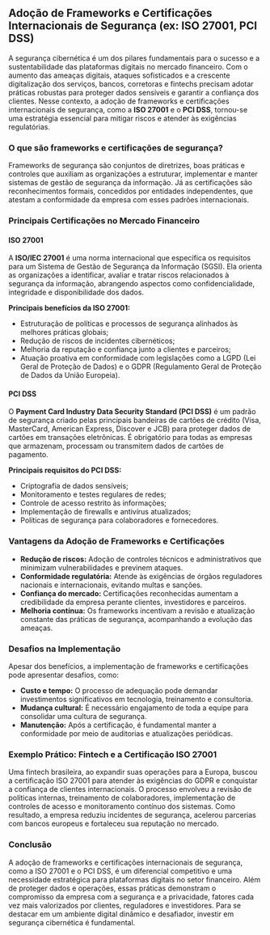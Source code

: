 ## Adoção de Frameworks e Certificações Internacionais de Segurança (ex: ISO 27001, PCI DSS)

A segurança cibernética é um dos pilares fundamentais para o sucesso e a sustentabilidade das plataformas digitais no mercado financeiro. Com o aumento das ameaças digitais, ataques sofisticados e a crescente digitalização dos serviços, bancos, corretoras e fintechs precisam adotar práticas robustas para proteger dados sensíveis e garantir a confiança dos clientes. Nesse contexto, a adoção de frameworks e certificações internacionais de segurança, como a **ISO 27001** e o **PCI DSS**, tornou-se uma estratégia essencial para mitigar riscos e atender às exigências regulatórias.

### O que são frameworks e certificações de segurança?

Frameworks de segurança são conjuntos de diretrizes, boas práticas e controles que auxiliam as organizações a estruturar, implementar e manter sistemas de gestão de segurança da informação. Já as certificações são reconhecimentos formais, concedidos por entidades independentes, que atestam a conformidade da empresa com esses padrões internacionais.

### Principais Certificações no Mercado Financeiro

#### ISO 27001

A **ISO/IEC 27001** é uma norma internacional que especifica os requisitos para um Sistema de Gestão de Segurança da Informação (SGSI). Ela orienta as organizações a identificar, avaliar e tratar riscos relacionados à segurança da informação, abrangendo aspectos como confidencialidade, integridade e disponibilidade dos dados.

**Principais benefícios da ISO 27001:**
- Estruturação de políticas e processos de segurança alinhados às melhores práticas globais;
- Redução de riscos de incidentes cibernéticos;
- Melhoria da reputação e confiança junto a clientes e parceiros;
- Atuação proativa em conformidade com legislações como a LGPD (Lei Geral de Proteção de Dados) e o GDPR (Regulamento Geral de Proteção de Dados da União Europeia).

#### PCI DSS

O **Payment Card Industry Data Security Standard (PCI DSS)** é um padrão de segurança criado pelas principais bandeiras de cartões de crédito (Visa, MasterCard, American Express, Discover e JCB) para proteger dados de cartões em transações eletrônicas. É obrigatório para todas as empresas que armazenam, processam ou transmitem dados de cartões de pagamento.

**Principais requisitos do PCI DSS:**
- Criptografia de dados sensíveis;
- Monitoramento e testes regulares de redes;
- Controle de acesso restrito às informações;
- Implementação de firewalls e antivírus atualizados;
- Políticas de segurança para colaboradores e fornecedores.

### Vantagens da Adoção de Frameworks e Certificações

- **Redução de riscos:** Adoção de controles técnicos e administrativos que minimizam vulnerabilidades e previnem ataques.
- **Conformidade regulatória:** Atende às exigências de órgãos reguladores nacionais e internacionais, evitando multas e sanções.
- **Confiança do mercado:** Certificações reconhecidas aumentam a credibilidade da empresa perante clientes, investidores e parceiros.
- **Melhoria contínua:** Os frameworks incentivam a revisão e atualização constante das práticas de segurança, acompanhando a evolução das ameaças.

### Desafios na Implementação

Apesar dos benefícios, a implementação de frameworks e certificações pode apresentar desafios, como:
- **Custo e tempo:** O processo de adequação pode demandar investimentos significativos em tecnologia, treinamento e consultoria.
- **Mudança cultural:** É necessário engajamento de toda a equipe para consolidar uma cultura de segurança.
- **Manutenção:** Após a certificação, é fundamental manter a conformidade por meio de auditorias e atualizações periódicas.

### Exemplo Prático: Fintech e a Certificação ISO 27001

Uma fintech brasileira, ao expandir suas operações para a Europa, buscou a certificação ISO 27001 para atender às exigências do GDPR e conquistar a confiança de clientes internacionais. O processo envolveu a revisão de políticas internas, treinamento de colaboradores, implementação de controles de acesso e monitoramento contínuo dos sistemas. Como resultado, a empresa reduziu incidentes de segurança, acelerou parcerias com bancos europeus e fortaleceu sua reputação no mercado.

### Conclusão

A adoção de frameworks e certificações internacionais de segurança, como a ISO 27001 e o PCI DSS, é um diferencial competitivo e uma necessidade estratégica para plataformas digitais no setor financeiro. Além de proteger dados e operações, essas práticas demonstram o compromisso da empresa com a segurança e a privacidade, fatores cada vez mais valorizados por clientes, reguladores e investidores. Para se destacar em um ambiente digital dinâmico e desafiador, investir em segurança cibernética é fundamental.